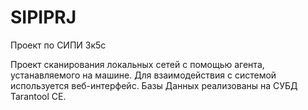 # SIPIPRJ
Проект по СИПИ 3к5с

Проект сканирования локальных сетей с помощью агента, устанавляемого на машине. Для взаимодействия с системой используется веб-интерфейс. Базы Данных реализованы на СУБД Tarantool CE.
